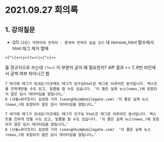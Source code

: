# 2021.09.27 회의록
## 1. 강의질문
- Q1) `(2강) 자연어의 전처리 - 한국어 전처리 실습 코드` 내 remove_html 함수에서 html 태그 제거 할때
```
<[^>]+>\s+(?=<)|<[^>]+>
```
를 정규식으로 쓰는데 `(?=<)` 이 부분이 굳이 왜 필요한지?
diff 결과 => 7, 8번 라인에서 공백 여부 차이나긴 함
```
7 여기에 태그가 있네요!이곳에도 태그가 있구요html은 태그로 이루어진 문서입니다. 텍스트를 진하게만들 수도 있고, 밑줄을 칠 수도 있습니다. ‘이 줄은 실제 뉴스(news,)에 포함되지 않은 임시 데이터임을 알립니다…‘
8 (서울=위키트리) 김성현 기자 (seonghkim@smilegate.com) ‘이 줄은 실제 뉴스(news,)에 포함되지 않은 임시 데이터임을 알립니다…‘

7 여기에 태그가 있네요!이곳에도 태그가 있구요 html은 태그로 이루어진 문서입니다. 텍스트를 진하게 만들 수도 있고, 밑줄을 칠 수도 있습니다. ‘이 줄은 실제 뉴스(news,)에 포함되지 않은 임시 데이터임을 알립니다…‘
8 (서울=위키트리) 김성현 기자 (seonghkim@smilegate.com)  ‘이 줄은 실제 뉴스(news,)에 포함되지 않은 임시 데이터임을 알립니다…‘
```
